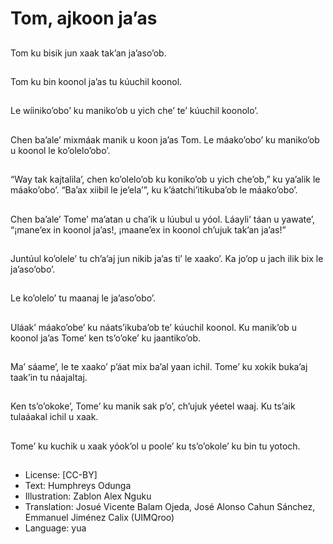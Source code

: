 # Tom, ajkoon ja’as

##
Tom ku bisik jun xaak tak’an ja’aso’ob.

##
Tom ku bin koonol ja’as tu kúuchil koonol.

##
Le wíiniko’obo’ ku maniko’ob u yich che’ te’ kúuchil koonolo’.

##
Chen ba’ale’ mixmáak manik u koon ja’as Tom. Le máako’obo’ ku maniko’ob u koonol le ko’olelo’obo’.

##
“Way tak kajtalila’, chen ko’olelo’ob ku koniko’ob u yich che’ob,” ku ya’alik le máako’obo’. “Ba’ax xiibil le je’ela’”, ku k’áatchi’itikuba’ob le máako’obo’.

##
Chen ba’ale’ Tome’ ma’atan u cha’ik u lúubul u yóol. Láayli’ táan u yawate’, “¡mane’ex in koonol ja’as!, ¡maane’ex in koonol ch’ujuk tak’an ja’as!”

##
Juntúul ko’olele’ tu ch’a’aj jun nikib ja’as ti’ le xaako’. Ka jo’op u jach ilik bix le ja’aso’obo’.

##
Le ko’olelo’ tu maanaj le ja’aso’obo’.

##
Uláak’ máako’obe’ ku náats’ikuba’ob te’ kúuchil koonol. Ku manik’ob u koonol ja’as Tome’ ken ts’o’oke’ ku jaantiko’ob.

##
Ma’ sáame’, le te xaako’ p’áat mix ba’al yaan ichil. Tome’ ku xokik buka’aj taak’in tu náajaltaj.

##
Ken ts’o’okoke’, Tome’ ku manik sak p’o’, ch’ujuk yéetel waaj. Ku ts’aik tulaáakal ichil u xaak.

##
Tome’ ku kuchik u xaak yóok’ol u poole’ ku ts’o’okole’ ku bin tu yotoch.

##
* License: [CC-BY]
* Text: Humphreys Odunga
* Illustration: Zablon Alex Nguku
* Translation: Josué Vicente Balam Ojeda, José Alonso Cahun Sánchez, Emmanuel Jiménez Calix (UIMQroo)
* Language: yua
